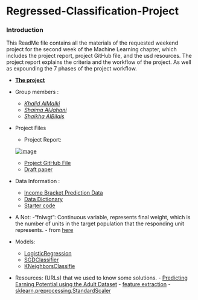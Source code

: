 # **Regressed-Classification-Project**

### **Introduction**
This ReadMe file contains all the materials of the requested weekend project for the second week of the Machine Learning chapter, which includes the project report, project GitHub file, and the usd resources. The project report explains the criteria and the workflow of the project. As well as expounding the 7 phases of the project workflow.

- [**The project**]()
- Group members :
    - [*Khalid AlMalki*](https://github.com/khalidme94)
    - [*Shaima AlJahani*](https://github.com/mesha4545a)
    - [*Shaikha AlBilais*](https://github.com/shi5a)
- Project Files
     - Project Report:
     
  [![image](https://user-images.githubusercontent.com/48656800/107124646-2fc97300-68b6-11eb-86d0-3f0dc1df13cb.png)](https://docs.google.com/document/d/1-ksC7qJ5qJxhK4fwcgyNZptGHANpj7tE8GfaFnLKYjA/edit)   
 
 
 
 
     - [Project GitHub File]()
     - [Draft paper](https://docs.google.com/document/d/1DMXSEI7nSUCRcvJ7Drws8jSFzk9vChnL8qw6nnX790w/edit)
- Data Information :
     - [Income Bracket Prediction Data](https://archive.ics.uci.edu/ml/machine-learning-databases/adult/)
     -  [Data Dictionary](https://archive.ics.uci.edu/ml/datasets/Adult)
     - [Starter code](https://gist.github.com/gumdropsteve/25e40b0ab0b5a6a7d51f11c00f91d0bb)
     
 - A Not:
     -“fnlwgt”: Continuous variable, represents final weight, which is the number of units in the target population that the responding unit represents. - from [here](https://www.kaggle.com/uciml/adult-census-income/discussion/32698)
  
 - Models:
      - [LogisticRegression](https://scikit-learn.org/stable/modules/generated/sklearn.linear_model.LogisticRegression.html)
      - [SGDClassifier](https://scikit-learn.org/stable/modules/generated/sklearn.linear_model.SGDClassifier.html)
      - [KNeighborsClassifie](https://scikit-learn.org/stable/modules/generated/sklearn.neighbors.KNeighborsClassifier.html)
      
 - Resources: (URLs) that we used to know some solutions.
       - [Predicting Earning Potential using the Adult Dataset](https://rstudio-pubs-static.s3.amazonaws.com/235617_51e06fa6c43b47d1b6daca2523b2f9e4.html#:~:text=The%20continuous%20variable%20fnlwgt%20represents,of%20the%20discrete%20variable%20education%20)
       - [feature extraction](https://scikit-learn.org/stable/modules/feature_extraction.html#loading-features-from-dicts)
       - [sklearn.preprocessing.StandardScaler](https://scikit-learn.org/stable/modules/generated/sklearn.preprocessing.StandardScaler.html)


    






   
